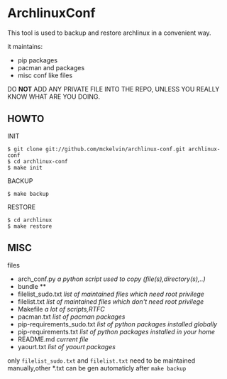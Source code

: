 # ArchlinuxConf

This tool is used to backup and restore archlinux in a convenient way.

it maintains:
- pip packages
- pacman and packages
- misc conf like files

DO **NOT** ADD ANY PRIVATE FILE INTO THE REPO, UNLESS YOU REALLY KNOW WHAT ARE YOU DOING.

## HOWTO

INIT

    $ git clone git://github.com/mckelvin/archlinux-conf.git archlinux-conf
    $ cd archlinux-conf
    $ make init

BACKUP

    $ make backup

RESTORE

    $ cd archlinux
    $ make restore

## MISC

files

- arch_conf.py *a python script used to copy (file(s),directory(s),..)*
- bundle **
- filelist_sudo.txt *list of maintained files which need root privilege*
- filelist.txt *list of maintained files which don't need root privilege*
- Makefile *a lot of scripts,RTFC*
- pacman.txt *list of pacman packages*
- pip-requirements_sudo.txt *list of python packages installed globally*
- pip-requirements.txt *list of python packages installed in your home*
- README.md *current file*
- yaourt.txt *list of yaourt packages*

only `filelist_sudo.txt` and `filelist.txt` need to be maintained manually,other \*.txt can be gen automaticly after `make backup`
